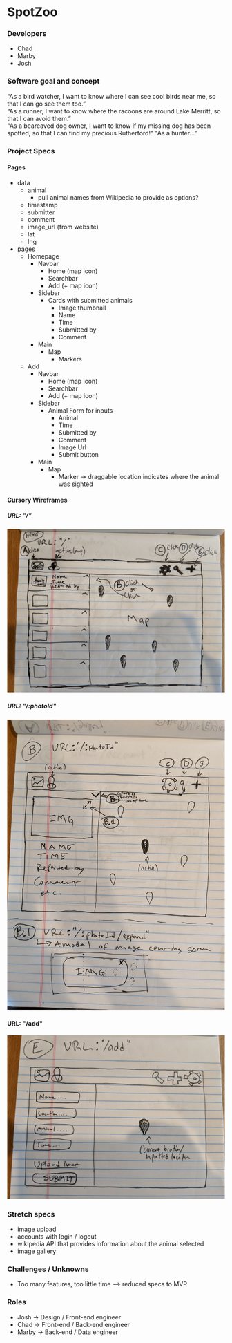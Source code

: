 # SpotZoo
   
### Developers   
* Chad   
* Marby   
* Josh    

### Software goal and concept
“As a bird watcher, I want to know where I can see cool birds near me, so that I can go see them too.”    
“As a runner, I want to know where the racoons are around Lake Merritt, so that I can avoid them.”    
"As a beareaved dog owner, I want to know if my missing dog has been spotted, so that I can find my precious Rutherford!"
"As a hunter..."

### Project Specs
#### Pages
* data
    * animal
        * pull animal names from Wikipedia to provide as options?
    * timestamp
    * submitter
    * comment
    * image_url (from website)
    * lat
    * lng
* pages
    * Homepage
        * Navbar
            * Home (map icon)
            * Searchbar
            * Add (+ map icon)
        * Sidebar
            * Cards with submitted animals
                * Image thumbnail
                * Name
                * Time
                * Submitted by
                * Comment
        * Main
            * Map
                * Markers
    * Add
        * Navbar
            * Home (map icon)
            * Searchbar
            * Add (+ map icon)
        * Sidebar
            * Animal Form for inputs
                * Animal
                * Time
                * Submitted by
                * Comment
                * Image Url
                * Submit button
        * Main
            * Map
                * Marker -> draggable location indicates where the animal was sighted

#### Cursory Wireframes

##### URL: "/"   
![](./wireframe/home.jpg)   

##### URL: "/:photoId"   
![](./wireframe/photoid.jpg)

#### URL: "/add"   
![](./wireframe/add.jpg)     


### Stretch specs    
* image upload   
* accounts with login / logout   
* wikipedia API that provides information about the animal selected   
* image gallery   

### Challenges / Unknowns   
* Too many features, too little time --> reduced specs to MVP   

### Roles   
* Josh -> Design / Front-end engineer   
* Chad -> Front-end / Back-end engineer   
* Marby -> Back-end / Data engineer   